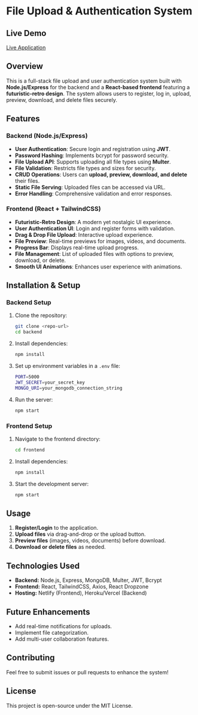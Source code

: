 # File Upload & Authentication System

## Live Demo
[Live Application](https://jazzy-pothos-64ba05.netlify.app)

## Overview
This is a full-stack file upload and user authentication system built with **Node.js/Express** for the backend and a **React-based frontend** featuring a **futuristic-retro design**. The system allows users to register, log in, upload, preview, download, and delete files securely.

## Features

### Backend (Node.js/Express)
- **User Authentication**: Secure login and registration using **JWT**.
- **Password Hashing**: Implements bcrypt for password security.
- **File Upload API**: Supports uploading all file types using **Multer**.
- **File Validation**: Restricts file types and sizes for security.
- **CRUD Operations**: Users can **upload, preview, download, and delete** their files.
- **Static File Serving**: Uploaded files can be accessed via URL.
- **Error Handling**: Comprehensive validation and error responses.

### Frontend (React + TailwindCSS)
- **Futuristic-Retro Design**: A modern yet nostalgic UI experience.
- **User Authentication UI**: Login and register forms with validation.
- **Drag & Drop File Upload**: Interactive upload experience.
- **File Preview**: Real-time previews for images, videos, and documents.
- **Progress Bar**: Displays real-time upload progress.
- **File Management**: List of uploaded files with options to preview, download, or delete.
- **Smooth UI Animations**: Enhances user experience with animations.

## Installation & Setup

### Backend Setup
1. Clone the repository:
   ```sh
   git clone <repo-url>
   cd backend
   ```
2. Install dependencies:
   ```sh
   npm install
   ```
3. Set up environment variables in a `.env` file:
   ```sh
   PORT=5000
   JWT_SECRET=your_secret_key
   MONGO_URI=your_mongodb_connection_string
   ```
4. Run the server:
   ```sh
   npm start
   ```

### Frontend Setup
1. Navigate to the frontend directory:
   ```sh
   cd frontend
   ```
2. Install dependencies:
   ```sh
   npm install
   ```
3. Start the development server:
   ```sh
   npm start
   ```

## Usage
1. **Register/Login** to the application.
2. **Upload files** via drag-and-drop or the upload button.
3. **Preview files** (images, videos, documents) before download.
4. **Download or delete files** as needed.

## Technologies Used
- **Backend:** Node.js, Express, MongoDB, Multer, JWT, Bcrypt
- **Frontend:** React, TailwindCSS, Axios, React Dropzone
- **Hosting:** Netlify (Frontend), Heroku/Vercel (Backend)

## Future Enhancements
- Add real-time notifications for uploads.
- Implement file categorization.
- Add multi-user collaboration features.

## Contributing
Feel free to submit issues or pull requests to enhance the system!

## License
This project is open-source under the MIT License.

